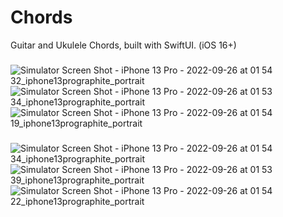 # Chords
Guitar and Ukulele Chords, built with SwiftUI. (iOS 16+)

###

![Simulator Screen Shot - iPhone 13 Pro - 2022-09-26 at 01 54 32_iphone13prographite_portrait](https://user-images.githubusercontent.com/85328038/192212587-c63ff5ea-e2b5-4dec-b3be-b51af728295b.png)
![Simulator Screen Shot - iPhone 13 Pro - 2022-09-26 at 01 53 34_iphone13prographite_portrait](https://user-images.githubusercontent.com/85328038/192212621-5183a404-9ae2-462e-bfac-9ca67bb482e9.png)
![Simulator Screen Shot - iPhone 13 Pro - 2022-09-26 at 01 54 19_iphone13prographite_portrait](https://user-images.githubusercontent.com/85328038/192212659-e8d6c072-190b-4357-b843-51eb99ef9130.png)

###

![Simulator Screen Shot - iPhone 13 Pro - 2022-09-26 at 01 54 34_iphone13prographite_portrait](https://user-images.githubusercontent.com/85328038/192212712-6ad5d4c6-3a55-4755-bd96-1b472f277daf.png)
![Simulator Screen Shot - iPhone 13 Pro - 2022-09-26 at 01 53 39_iphone13prographite_portrait](https://user-images.githubusercontent.com/85328038/192212739-7680477e-137d-4caa-afe4-29e25f9cec67.png)
![Simulator Screen Shot - iPhone 13 Pro - 2022-09-26 at 01 54 22_iphone13prographite_portrait](https://user-images.githubusercontent.com/85328038/192212749-d44afd29-969a-4116-bef4-854f2661e544.png)

###
